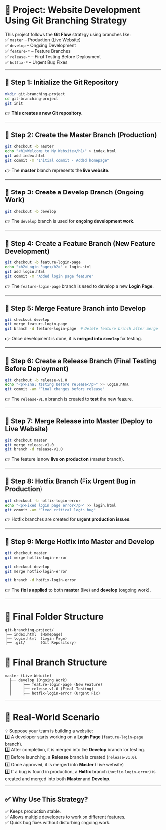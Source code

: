 # **📌 Project: Website Development Using Git Branching Strategy**  
This project follows the **Git Flow** strategy using branches like:  
✅ `master` – Production (Live Website)  
✅ `develop` – Ongoing Development  
✅ `feature-*` – Feature Branches  
✅ `release-*` – Final Testing Before Deployment  
✅ `hotfix-*` – Urgent Bug Fixes  

---

## **📌 Step 1: Initialize the Git Repository**
```bash
mkdir git-branching-project  
cd git-branching-project  
git init  
```
👉 **This creates a new Git repository.**  

---

## **📌 Step 2: Create the Master Branch (Production)**
```bash
git checkout -b master  
echo "<h1>Welcome to My Website</h1>" > index.html  
git add index.html  
git commit -m "Initial commit - Added homepage"  
```
👉 The **master** branch represents the **live website**.

---

## **📌 Step 3: Create a Develop Branch (Ongoing Work)**
```bash
git checkout -b develop  
```
👉 The `develop` branch is used for **ongoing development work**.

---

## **📌 Step 4: Create a Feature Branch (New Feature Development)**
```bash
git checkout -b feature-login-page  
echo "<h2>Login Page</h2>" > login.html  
git add login.html  
git commit -m "Added login page feature"  
```
👉 The `feature-login-page` branch is used to develop a new **Login Page**.

---

## **📌 Step 5: Merge Feature Branch into Develop**
```bash
git checkout develop  
git merge feature-login-page  
git branch -d feature-login-page  # Delete feature branch after merge  
```
👉 Once development is done, it is **merged into `develop`** for testing.

---

## **📌 Step 6: Create a Release Branch (Final Testing Before Deployment)**
```bash
git checkout -b release-v1.0  
echo "<p>Final testing before release</p>" >> login.html  
git commit -am "Final changes before release"  
```
👉 The `release-v1.0` branch is created to **test** the new feature.

---

## **📌 Step 7: Merge Release into Master (Deploy to Live Website)**
```bash
git checkout master  
git merge release-v1.0  
git branch -d release-v1.0  
```
👉 The feature is now **live on production** (master branch).

---

## **📌 Step 8: Hotfix Branch (Fix Urgent Bug in Production)**
```bash
git checkout -b hotfix-login-error  
echo "<p>Fixed login page error</p>" >> login.html  
git commit -am "Fixed critical login bug"  
```
👉 Hotfix branches are created for **urgent production issues**.

---

## **📌 Step 9: Merge Hotfix into Master and Develop**
```bash
git checkout master  
git merge hotfix-login-error  

git checkout develop  
git merge hotfix-login-error  

git branch -d hotfix-login-error  
```
👉 The **fix is applied** to both **master** (live) and **develop** (ongoing work).

---

# **📌 Final Folder Structure**
```
git-branching-project/
│── index.html  (Homepage)
│── login.html  (Login Page)
│── .git/       (Git Repository)
```

# **📌 Final Branch Structure**
```
master (Live Website)
  ├── develop (Ongoing Work)
  │     ├── feature-login-page (New Feature)
  │     ├── release-v1.0 (Final Testing)
  │     ├── hotfix-login-error (Urgent Fix)
```

---

# **📌 Real-World Scenario**
💡 Suppose your team is building a website:  
1️⃣ A developer starts working on a **Login Page** (`feature-login-page` branch).  
2️⃣ After completion, it is merged into the **Develop** branch for testing.  
3️⃣ Before launching, a **Release** branch is created (`release-v1.0`).  
4️⃣ Once approved, it is merged into **Master** (Live website).  
5️⃣ If a bug is found in production, a **Hotfix** branch (`hotfix-login-error`) is created and merged into both **Master** and **Develop**.

---

## **✅ Why Use This Strategy?**
✅ Keeps production stable.  
✅ Allows multiple developers to work on different features.  
✅ Quick bug fixes without disturbing ongoing work.  

